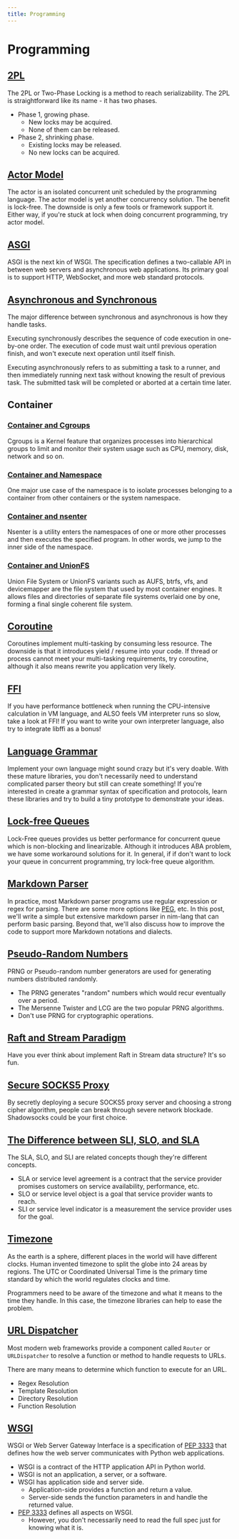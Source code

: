 ```yaml
---
title: Programming
---
```


# Programming

## [2PL](2PL.html)

The 2PL or Two-Phase Locking is a method to reach serializability.
The 2PL is straightforward like its name - it has two phases.

* Phase 1, growing phase.
    * New locks may be acquired.
    * None of them can be released.
* Phase 2, shrinking phase.
    * Existing locks may be released.
    * No new locks can be acquired.

## [Actor Model](/actor-model.html)

The actor is an isolated concurrent unit scheduled by the programming language.  The actor model is yet another concurrency solution. The benefit is lock-free. The downside is only a few tools or framework support it. Either way, if you're stuck at lock when doing concurrent programming, try actor model.

## [ASGI](/asgi.html)

ASGI is the next kin of WSGI. The specification defines a two-callable API in between web servers and asynchronous web applications. Its primary goal is to support HTTP, WebSocket, and more web standard protocols.

## [Asynchronous and Synchronous](/async-and-sync.html)

The major difference between synchronous and asynchronous is how they handle tasks.

Executing synchronously describes the sequence of code execution in one-by-one order. The execution of code must wait until previous operation finish, and won't execute next operation until itself finish.

Executing asynchronously refers to as submitting a task to a runner, and then immediately running next task without knowing the result of previous task. The submitted task will be completed or aborted at a certain time later.

## Container

### [Container and Cgroups](/container-and-cgroups.html)

Cgroups is a Kernel feature that organizes processes into hierarchical groups to limit and monitor their system usage such as CPU, memory, disk, network and so on.

### [Container and Namespace](/container-and-namespace.html)

One major use case of the namespace is to isolate processes belonging to a container from other containers or the system namespace.

### [Container and nsenter](/container-and-nsenter.html)

Nsenter is a utility enters the namespaces of one or more other processes and then executes the specified program. In other words, we jump to the inner side of the namespace.

### [Container and UnionFS](/container-and-unionfs.html)

Union File System or UnionFS variants such as AUFS, btrfs, vfs, and devicemapper are the file system that used by most container engines.  It allows files and directories of separate file systems overlaid one by one, forming a final single coherent file system.

## [Coroutine](/coroutine.html)

Coroutines implement multi-tasking by consuming less resource. The downside is that it introduces yield / resume into your code. If thread or process cannot meet your multi-tasking requirements, try coroutine, although it also means rewrite you application very likely.

## [FFI](/ffi.html)

If you have performance bottleneck when running the CPU-intensive calculation in VM language, and ALSO feels VM interpreter runs so slow, take a look at FFI! If you want to write your own interpreter language, also try to integrate libffi as a bonus!

## [Language Grammar](/language-grammar.html)

Implement your own language might sound crazy but it's very doable. With these mature libraries, you don't necessarily need to understand complicated parser theory but still can create something! If you're interested in create a grammar syntax of specification and protocols, learn these libraries and try to build a tiny prototype to demonstrate your ideas.

## [Lock-free Queues](/lock-free-queues.html)

Lock-Free queues provides us better performance for concurrent queue which is non-blocking and linearizable. Although it introduces ABA problem, we have some workaround solutions for it. In general, if if don't want to lock your queue in concurrent programming, try lock-free queue algorithm.

## [Markdown Parser](/markdown-parser.html)

In practice, most Markdown parser programs use regular expression or regex for parsing. There are some more options like [PEG](https://github.com/jgm/peg-markdown), etc. In this post, we'll write a simple but extensive markdown parser in nim-lang that can perform basic parsing. Beyond that, we'll also discuss how to improve the code to support more Markdown notations and dialects.

## [Pseudo-Random Numbers](/pseudo-random-numbers.html)

PRNG or Pseudo-random number generators are used for generating numbers distributed randomly.

* The PRNG generates "random" numbers which would recur eventually over a period.
* The Mersenne Twister and LCG are the two popular PRNG algorithms.
* Don't use PRNG for cryptographic operations.

## [Raft and Stream Paradigm](/raft-and-stream-paradigm.html)

Have you ever think about implement Raft in Stream data structure? It's so fun.

## [Secure SOCKS5 Proxy](/secure-socks5-proxy.html)

By secretly deploying a secure SOCKS5 proxy server and choosing a strong cipher algorithm, people can break through severe network blockade. Shadowsocks could be your first choice.

## [The Difference between SLI, SLO, and SLA](/the-difference-between-sli-slo-and-sla.html)

The SLA, SLO, and SLI are related concepts though they're different concepts.

* SLA or service level agreement is a contract that the service provider promises customers on service availability, performance, etc.
* SLO or service level object is a goal that service provider wants to reach.
* SLI or service level indicator is a measurement the service provider uses for the goal.

## [Timezone](/timezone.html)

As the earth is a sphere, different places in the world will have different clocks. Human invented timezone to split the globe into 24 areas by regions. The UTC or Coordinated Universal Time is the primary time standard by which the world regulates clocks and time.

Programmers need to be aware of the timezone and what it means to the time they handle. In this case, the timezone libraries can help to ease the problem.

## [URL Dispatcher](/url-dispatcher.html)

Most modern web frameworks provide a component called `Router` or `URLDispatcher` to resolve a function or method to handle requests to URLs.

There are many means to determine which function to execute for an URL.

* Regex Resolution
* Template Resolution
* Directory Resolution
* Function Resolution

## [WSGI](/wsgi.html)

WSGI or Web Server Gateway Interface is a specification of [PEP 3333] that defines how the web server communicates with Python web applications.

* WSGI is a contract of the HTTP application API in Python world.
* WSGI is not an application, a server, or a software.
* WSGI has application side and server side.
    * Application-side provides a function and return a value.
    * Server-side sends the function parameters in and handle the returned value.
* [PEP 3333] defines all aspects on WSGI.
    * However, you don't necessarily need to read the full spec just for knowing what it is.

[PEP 3333]: https://www.python.org/dev/peps/pep-3333
